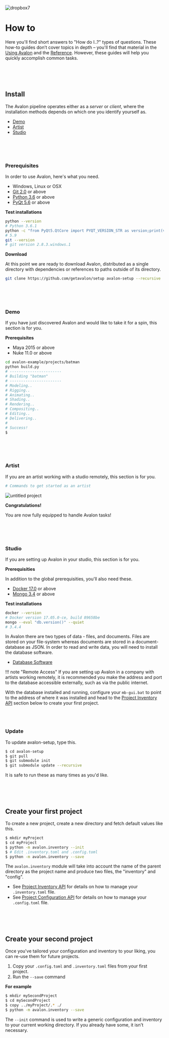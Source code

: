 ![dropbox7](https://user-images.githubusercontent.com/2152766/27370769-f788c0f2-5655-11e7-9ba8-93e8b8de70df.png)

# How to

Here you'll find short answers to "How do I..?" types of questions. These how-to guides don’t cover topics in depth – you'll find that material in the [Using Avalon]() and the [Reference](reference/). However, these guides will help you quickly accomplish common tasks.

<br>
<br>
<br>

## Install

The Avalon pipeline operates either as a *server* or *client*, where the installation methods depends on which one you identify yourself as.

- [Demo](#demo)
- [Artist](#artist)
- [Studio](#studio)

<br>
<br>
<br>

### Prerequisites

In order to use Avalon, here's what you need.

- Windows, Linux or OSX
- [Git 2.0](https://git-scm.com/download) or above
- [Python 3.6](https://www.python.org/downloads/) or above
- [PyQt 5.6](https://www.riverbankcomputing.com/software/pyqt/download5) or above

**Test installations**

```bash
python --version
# Python 3.6.1
python -c "from PyQt5.QtCore import PYQT_VERSION_STR as version;print(version)"
# 5.9
git --version
# git version 2.8.3.windows.1
```

**Download**

At this point we are ready to download Avalon, distributed as a single directory with dependencies or references to paths outside of its directory.

```bash
git clone https://github.com/getavalon/setup avalon-setup --recursive
```

<br>
<br>
<br>

### Demo

If you have just discovered Avalon and would like to take it for a spin, this section is for you.

**Prerequisites**

- Maya 2015 or above
- Nuke 11.0 or above

```bash
cd avalon-example/projects/batman
python build.py
# -----------------------
# Building "batman"
# -----------------------
# Modeling..
# Rigging..
# Animating..
# Shading..
# Rendering..
# Compositing..
# Editing..
# Delivering..
#
# Success!
$ 
```

<br>
<br>
<br>

### Artist

If you are an artist working with a studio remotely, this section is for you.

```bash
# Commands to get started as an artist
```

![untitled project](https://cloud.githubusercontent.com/assets/2152766/26095001/00d078c0-3a14-11e7-9b9b-892fd7aec01b.gif)

**Congratulations!**

You are now fully equipped to handle Avalon tasks!

<br>
<br>
<br>

### Studio

If you are setting up Avalon in your studio, this section is for you.

**Prerequisities**

In addition to the global prerequisities, you'll also need these.

- [Docker 17.0](https://www.docker.com/) or above
- [Mongo 3.4](https://www.mongodb.com/) or above

**Test installations**

```bash
docker --version
# Docker version 17.05.0-ce, build 89658be
mongo --eval "db.version()" --quiet
# 3.4.4
```

In Avalon there are two types of data - files, and documents. Files are stored on your file-system whereas documents are stored in a document-database as JSON. In order to read and write data, you will need to install the database software.

- [Database Software](https://www.mongodb.com/download-center#community)

!!! note "Remote Access"
	If you are setting up Avalon in a company with artists working remotely, it is recommended you make the address and port to the database accessible externally, such as via the public internet.

With the database installed and running, configure your `mb-gui.bat` to point to the address of where it was installed and head to the [Project Inventory API](#project-inventory-api) section below to create your first project.

<br>
<br>

### Update

To update avalon-setup, type this.

```bash
$ cd avalon-setup
$ git pull
$ git submodule init
$ git submodule update --recursive
```

It is safe to run these as many times as you'd like.

<br>
<br>
<br>

## Create your first project

To create a new project, create a new directory and fetch default values like this.

```bash
$ mkdir myProject
$ cd myProject
$ python -m avalon.inventory --init
$ # Edit .inventory.toml and .config.toml
$ python -m avalon.inventory --save
```

The `avalon.inventory` module will take into account the name of the parent directory as the project name and produce two files, the "inventory" and "config".

- See [Project Inventory API](reference/#project-inventory-api) for details on how to manage your `.inventory.toml` file.
- See [Project Configuration API](reference/#project-configuration-api) for details on how to manage your `.config.toml` file.

<br>
<br>
<br>

## Create your second project

Once you've tailored your configuration and inventory to your liking, you can re-use them for future projects.

1. Copy your `.config.toml` and `.inventory.toml` files from your first project.
2. Run the `--save` command

**For example**

```bash
$ mkdir mySecondProject
$ cd mySecondProject
$ copy ../myProject/.* ./
$ python -m avalon.inventory --save
```

The `--init` command is used to write a generic configuration and inventory to your current working directory. If you already have some, it isn't necessary.

<br>
<br>
<br>
